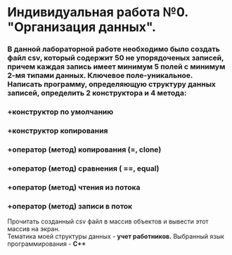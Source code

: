 # Индивидуальная работа №0. "Организация данных".
### В данной лабораторной работе необходимо было создать файл csv, который содержит 50 не упорядоченых записей, причем каждая запись имеет минимум 5 полей с минимум 2-мя типами данных. Ключевое поле-уникальное. Напиcать программу, определяющую структуру данных записей, определить 2 конструктора и 4 метода:
### +конструктор по умолчанию
### +конструктор копирования
### +оператор (метод) копирования (=, clone)
### +оператор (метод) сравнения ( ==, equal)
### +оператор (метод) чтения из потока
### +оператор (метод) записи в поток

Прочитать созданный csv файл в массив объектов и вывести этот массив на экран.  
Тематика моей структуры данных - **учет работников.**
Выбранный язык программирования - **С++**
